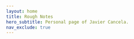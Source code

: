```yaml
---
layout: home
title: Rough Notes
hero_subtitle: Personal page of Javier Cancela.
nav_exclude: true
---
```

